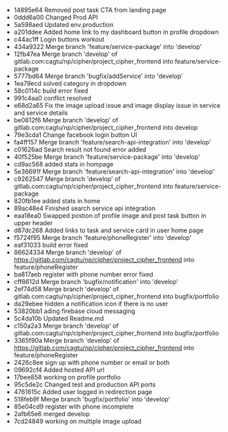 - 14895e64 Removed post task CTA from landing page
- 0ddd6a00 Changed Prod API
- 5a598aed Updated env.production
- a201ddee Added home link to my dashboard button in profile dropdown
- c44ac1ff Login buttons workout
- 434a9322 Merge branch 'feature/service-package' into 'develop'
- 12fb47ea Merge branch 'develop' of gitlab.com:cagtu/np/cipher/project_cipher_frontend into feature/service-package
- 5777bd64 Merge branch 'bugfix/addService' into 'develop'
- 1ea79ecd solved category in dropdown
- 58c0114c build error fixed
- 991c4aa0 conflict resolved
- e68d2a65 Fix the image upload issue and image display issue in service and service details
- be0812f6 Merge branch 'develop' of gitlab.com:cagtu/np/cipher/project_cipher_frontend into develop
- 79e3cda1 Change facebook login button UI
- fa4ff157 Merge branch 'feature/search-api-integration' into 'develop'
- c01626ad Search result not found error added
- 40f525be Merge branch 'feature/service-package' into 'develop'
- cd9ac568 added stats in hompage
- 5e36691f Merge branch 'feature/search-api-integration' into 'develop'
- c9262547 Merge branch 'develop' of gitlab.com:cagtu/np/cipher/project_cipher_frontend into feature/service-package
- 820fb1ee added stats in home
- 89ac48e4 Finished search service api integration
- eaa18ea0 Swapped postion of profile image and post task button in upper header
- d87dc268 Added links to task and service card in user home page
- f5724f95 Merge branch 'feature/phoneRegister' into 'develop'
- eaf31033 build error fixed
- 86624334 Merge branch 'develop' of https://gitlab.com/cagtu/np/cipher/project_cipher_frontend into feature/phoneRegister
- ba817aeb register with phone number error fixed
- cff8612d Merge branch 'bugfix/notification' into 'develop'
- 2ef74d58 Merge branch 'develop' of gitlab.com:cagtu/np/cipher/project_cipher_frontend into bugfix/portfolio
- da29ebee hidden a notification icon if there is no user
- 53820bb1 ading firebase cloud messaging
- 5c4da10b Updated Readme.md
- c150a2a3 Merge branch 'develop' of gitlab.com:cagtu/np/cipher/project_cipher_frontend into bugfix/portfolio
- 3365f90a Merge branch 'develop' of https://gitlab.com/cagtu/np/cipher/project_cipher_frontend into feature/phoneRegister
- 2426c8ee sign up with phone number or email or both
- 09692cf4 Added hosted API url
- 17bee858 working on profile portfolio
- 95c5de2c Changed test and production API ports
- 4761615c Added user logged in redirection page
- 518feb9f Merge branch 'bugfix/portfolio' into 'develop'
- 85e04cd9 register with phone incomplete
- 2afb65e6 merged develop
- 7cd24849 working on multiple image upload